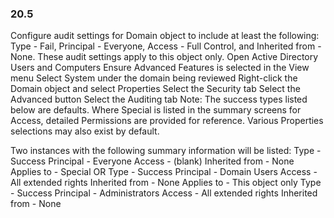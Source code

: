 
### 20.5  
Configure audit settings for Domain object to include at least the following: Type - Fail, 
Principal - Everyone, Access - Full Control, and Inherited from - None. These 
audit settings apply to this object only. 
  Open Active Directory Users and Computers 
  Ensure Advanced Features is selected in the View menu 
  Select System under the domain being reviewed 
  Right-click the Domain object and select Properties 
  Select the Security tab 
  Select the Advanced button 
  Select the Auditing tab 
Note: The success types listed below are defaults. Where Special is listed in the summary 
screens for Access, detailed Permissions are provided for reference. Various Properties 
selections may also exist by default. 
 
Two instances with the following summary information will be listed: 
  Type - Success 
  Principal - Everyone 
  Access - (blank) 
  Inherited from - None 
  Applies to - Special 
OR 
  Type - Success 
  Principal - Domain Users 
  Access - All extended rights 
  Inherited from - None 
Applies to - This object only 
  Type - Success 
  Principal - Administrators 
  Access - All extended rights 
  Inherited from - None 
   